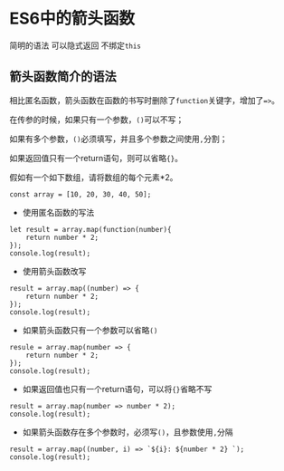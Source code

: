 # ES6中的箭头函数

简明的语法
可以隐式返回
不绑定`this`

## 箭头函数简介的语法

相比匿名函数，箭头函数在函数的书写时删除了`function`关键字，增加了`=>`。

在传参的时候，如果只有一个参数，`()`可以不写；

如果有多个参数，`()`必须填写，并且多个参数之间使用`,`分割；

如果返回值只有一个return语句，则可以省略`{}`。


假如有一个如下数组，请将数组的每个元素*2。

```
const array = [10, 20, 30, 40, 50];
```

* 使用匿名函数的写法
```
let result = array.map(function(number){
    return number * 2;
});
console.log(result);
```

* 使用箭头函数改写
```
result = array.map((number) => {
    return number * 2;
});
console.log(result);
```

- 如果箭头函数只有一个参数可以省略`()`
```
resule = array.map(number => {
    return number * 2;
});
console.log(result);
```

- 如果返回值也只有一个return语句，可以将`{}`省略不写
```
result = array.map(number => number * 2);
console.log(result);
```

- 如果箭头函数存在多个参数时，必须写`()`，且参数使用`,`分隔
```
result = array.map((number, i) => `${i}: ${number * 2} `);
console.log(result);
```

